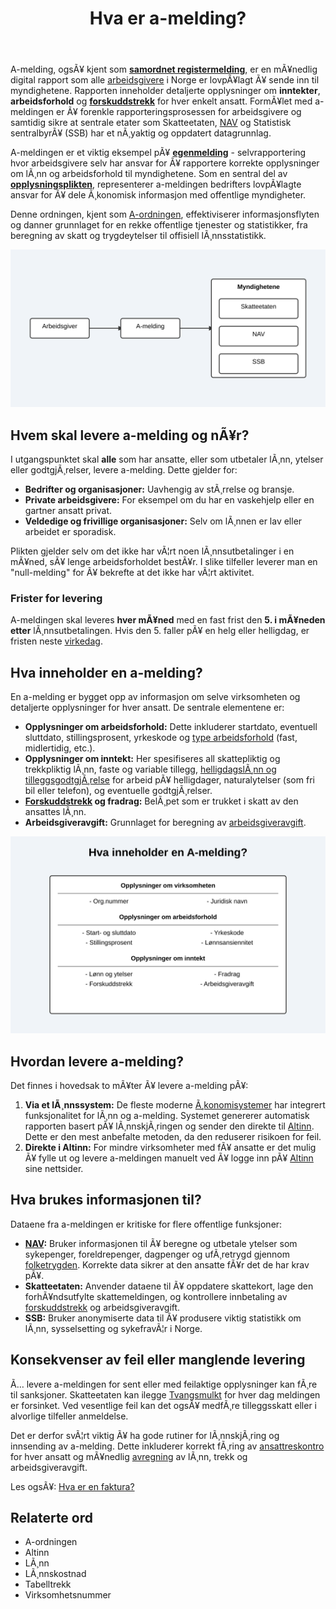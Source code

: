 ﻿---
title: "Hva er a-melding?"
meta_title: "Hva er a-melding?"
meta_description: 'A-melding, ogsÃ¥ kjent som **[samordnet registermelding](/blogs/regnskap/samordnet-registermelding "Samordnet registermelding")**, er en mÃ¥nedlig digital rappo...'
slug: hva-er-a-melding
type: blog
layout: pages/single
---

A-melding, ogsÃ¥ kjent som **[samordnet registermelding](/blogs/regnskap/samordnet-registermelding "Samordnet registermelding")**, er en mÃ¥nedlig digital rapport som alle [arbeidsgivere](/blogs/regnskap/arbeidsgiver "Arbeidsgiver â€“ Roller og Ansvar i Norsk Arbeidsliv og Regnskap") i Norge er lovpÃ¥lagt Ã¥ sende inn til myndighetene. Rapporten inneholder detaljerte opplysninger om **inntekter**, **arbeidsforhold** og **[forskuddstrekk](/blogs/regnskap/hva-er-forskuddstrekk "Hva er Forskuddstrekk? Komplett Guide til Skattetrekk i LÃ¸nn")** for hver enkelt ansatt. FormÃ¥let med a-meldingen er Ã¥ forenkle rapporteringsprosessen for arbeidsgivere og samtidig sikre at sentrale etater som Skatteetaten, [NAV](/blogs/regnskap/hva-er-nav "NAV i Regnskap â€“ Rolle og Bruk av Arbeids- og velferdsdata") og Statistisk sentralbyrÃ¥ (SSB) har et nÃ¸yaktig og oppdatert datagrunnlag.

A-meldingen er et viktig eksempel pÃ¥ **[egenmelding](/blogs/regnskap/hva-er-egenmelding "Hva er Egenmelding? Komplett Guide til Selvrapportering i Norsk Regnskap")** - selvrapportering hvor arbeidsgivere selv har ansvar for Ã¥ rapportere korrekte opplysninger om lÃ¸nn og arbeidsforhold til myndighetene. Som en sentral del av **[opplysningsplikten](/blogs/regnskap/hva-er-opplysningsplikt "Hva er opplysningsplikt? Komplett guide til rapporteringsplikt")**, representerer a-meldingen bedrifters lovpÃ¥lagte ansvar for Ã¥ dele Ã¸konomisk informasjon med offentlige myndigheter.

Denne ordningen, kjent som [A-ordningen](/blogs/regnskap/hva-er-a-ordningen "Hva er A-ordningen?"), effektiviserer informasjonsflyten og danner grunnlaget for en rekke offentlige tjenester og statistikker, fra beregning av skatt og trygdeytelser til offisiell lÃ¸nnsstatistikk.

![Flyten i A-meldingen](a-melding-flow.svg)

## Hvem skal levere a-melding og nÃ¥r?

I utgangspunktet skal **alle** som har ansatte, eller som utbetaler lÃ¸nn, ytelser eller godtgjÃ¸relser, levere a-melding. Dette gjelder for:

*   **Bedrifter og organisasjoner:** Uavhengig av stÃ¸rrelse og bransje.
*   **Private arbeidsgivere:** For eksempel om du har en vaskehjelp eller en gartner ansatt privat.
*   **Veldedige og frivillige organisasjoner:** Selv om lÃ¸nnen er lav eller arbeidet er sporadisk.

Plikten gjelder selv om det ikke har vÃ¦rt noen lÃ¸nnsutbetalinger i en mÃ¥ned, sÃ¥ lenge arbeidsforholdet bestÃ¥r. I slike tilfeller leverer man en "null-melding" for Ã¥ bekrefte at det ikke har vÃ¦rt aktivitet.

### Frister for levering

A-meldingen skal leveres **hver mÃ¥ned** med en fast frist den **5. i mÃ¥neden etter** lÃ¸nnsutbetalingen. Hvis den 5. faller pÃ¥ en helg eller helligdag, er fristen neste [virkedag](/blogs/regnskap/virkedager "Virkedager").

## Hva inneholder en a-melding?

En a-melding er bygget opp av informasjon om selve virksomheten og detaljerte opplysninger for hver ansatt. De sentrale elementene er:

*   **Opplysninger om arbeidsforhold:** Dette inkluderer startdato, eventuell sluttdato, stillingsprosent, yrkeskode og [type arbeidsforhold](/blogs/regnskap/hva-er-arbeidsforholdstype "Hva er arbeidsforholdstype?") (fast, midlertidig, etc.).
*   **Opplysninger om inntekt:** Her spesifiseres all skattepliktig og trekkpliktig lÃ¸nn, faste og variable tillegg, [helligdagslÃ¸nn og tilleggsgodtgjÃ¸relse](/blogs/regnskap/helligdager-regnskap-bedriftseiere "Helligdager (regnskap, bedriftseiere) - Komplett Guide til Feriepenger og RegnskapsfÃ¸ring") for arbeid pÃ¥ helligdager, naturalytelser (som fri bil eller telefon), og eventuelle godtgjÃ¸relser.
*   **[Forskuddstrekk](/blogs/regnskap/hva-er-forskuddstrekk "Hva er Forskuddstrekk? Komplett Guide til Skattetrekk i LÃ¸nn") og fradrag:** BelÃ¸pet som er trukket i skatt av den ansattes lÃ¸nn.
*   **Arbeidsgiveravgift:** Grunnlaget for beregning av [arbeidsgiveravgift](/blogs/regnskap/hva-er-arbeidsgiveravgift "Hva er Arbeidsgiveravgift? En Komplett Guide til Norges LÃ¸nnsavgift").

![Innholdet i en A-melding](a-melding-contents.svg)

## Hvordan levere a-melding?

Det finnes i hovedsak to mÃ¥ter Ã¥ levere a-melding pÃ¥:

1.  **Via et lÃ¸nnssystem:** De fleste moderne [Ã¸konomisystemer](/blogs/regnskap/hva-er-regnskap "Hva er Regnskap? En Enkel Forklaring") har integrert funksjonalitet for lÃ¸nn og a-melding. Systemet genererer automatisk rapporten basert pÃ¥ lÃ¸nnskjÃ¸ringen og sender den direkte til [Altinn](/blogs/regnskap/hva-er-altinn "Hva er Altinn? Norges Digitale Portal for NÃ¦ringsliv og Privatpersoner"). Dette er den mest anbefalte metoden, da den reduserer risikoen for feil.
2.  **Direkte i Altinn:** For mindre virksomheter med fÃ¥ ansatte er det mulig Ã¥ fylle ut og levere a-meldingen manuelt ved Ã¥ logge inn pÃ¥ [Altinn](/blogs/regnskap/hva-er-altinn "Hva er Altinn? Norges Digitale Portal for NÃ¦ringsliv og Privatpersoner") sine nettsider.

## Hva brukes informasjonen til?

Dataene fra a-meldingen er kritiske for flere offentlige funksjoner:

*   **[NAV](/blogs/regnskap/hva-er-nav "NAV i Regnskap â€“ Rolle og Bruk av Arbeids- og velferdsdata"):** Bruker informasjonen til Ã¥ beregne og utbetale ytelser som sykepenger, foreldrepenger, dagpenger og ufÃ¸retrygd gjennom [folketrygden](/blogs/regnskap/hva-er-folketrygden "Hva er Folketrygden? Komplett Guide til Norges Nasjonale Trygdesystem"). Korrekte data sikrer at den ansatte fÃ¥r det de har krav pÃ¥.
*   **Skatteetaten:** Anvender dataene til Ã¥ oppdatere skattekort, lage den forhÃ¥ndsutfylte skattemeldingen, og kontrollere innbetaling av [forskuddstrekk](/blogs/regnskap/hva-er-forskuddstrekk "Hva er Forskuddstrekk? Komplett Guide til Skattetrekk i LÃ¸nn") og arbeidsgiveravgift.
*   **SSB:** Bruker anonymiserte data til Ã¥ produsere viktig statistikk om lÃ¸nn, sysselsetting og sykefravÃ¦r i Norge.

## Konsekvenser av feil eller manglende levering

Ã… levere a-meldingen for sent eller med feilaktige opplysninger kan fÃ¸re til sanksjoner. Skatteetaten kan ilegge [Tvangsmulkt](/blogs/regnskap/tvangsmulkt "Hva er Tvangsmulkt? Guide til Tvangsmulkt og Beregning i Norsk Regnskap") for hver dag meldingen er forsinket. Ved vesentlige feil kan det ogsÃ¥ medfÃ¸re tilleggsskatt eller i alvorlige tilfeller anmeldelse.

Det er derfor svÃ¦rt viktig Ã¥ ha gode rutiner for lÃ¸nnskjÃ¸ring og innsending av a-melding. Dette inkluderer korrekt fÃ¸ring av [ansattreskontro](/blogs/regnskap/hva-er-ansattreskontro "Hva er Ansattreskontro? En Guide til Ansattkontoer i Regnskap") for hver ansatt og mÃ¥nedlig [avregning](/blogs/regnskap/avregning "Hva er Avregning i Regnskap? Komplett Guide til Avregning") av lÃ¸nn, trekk og arbeidsgiveravgift.

Les ogsÃ¥: [Hva er en faktura?](/blogs/regnskap/hva-er-en-faktura "Hva er en Faktura? En Guide til Norske Fakturakrav")

## Relaterte ord

*   A-ordningen
*   Altinn
*   LÃ¸nn
*   LÃ¸nnskostnad
*   Tabelltrekk
*   Virksomhetsnummer
